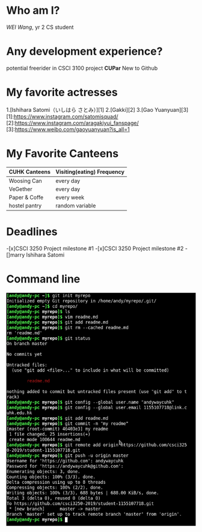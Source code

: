 # Who am I?
_WEI Wang_, yr 2 CS student
# Any development experience?
potential freerider in CSCI 3100 project **CUPar**
New to Github
# My favorite actresses
1.[Ishihara Satomi（いしはら さとみ）][1]
2.[Gakki][2]
3.[Gao Yuanyuan][3]
[1]:https://www.instagram.com/satomisquad/
[2]:https://www.instagram.com/aragakiyui_fanspage/
[3]:https://www.weibo.com/gaoyuanyuan?is_all=1
# My Favorite Canteens
CUHK Canteens | Visiting(eating) Frequency
------------- | --------------------------
Woosing Can | every day
VeGether | every day
Paper & Coffe | every week
hostel pantry | random variable
# Deadlines
-[x]CSCI 3250 Project milestone #1
-[x]CSCI 3250 Project milestone #2
-[]marry Ishihara Satomi
# Command line
![command line](/git.png)